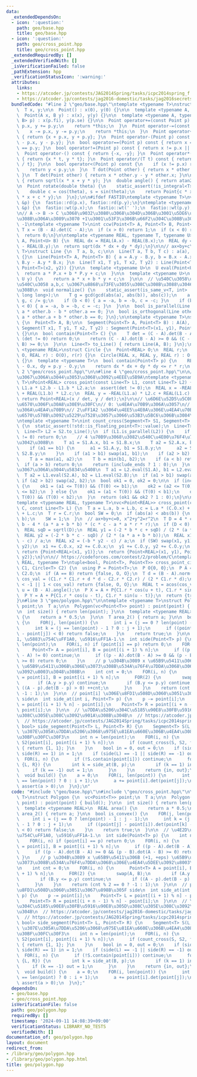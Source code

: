 ```yaml
---
data:
  _extendedDependsOn:
  - icon: ':question:'
    path: geo/base.hpp
    title: geo/base.hpp
  - icon: ':question:'
    path: geo/cross_point.hpp
    title: geo/cross_point.hpp
  _extendedRequiredBy: []
  _extendedVerifiedWith: []
  _isVerificationFailed: false
  _pathExtension: hpp
  _verificationStatusIcon: ':warning:'
  attributes:
    links:
    - https://atcoder.jp/contests/JAG2014Spring/tasks/icpc2014spring_f
    - https://atcoder.jp/contests/jag2016-domestic/tasks/jag2016secretspring_e
  bundledCode: "#line 2 \"geo/base.hpp\"\ntemplate <typename T>\nstruct Point {\n\
    \  T x, y;\n\n  Point() : x(0), y(0) {}\n\n  template <typename A, typename B>\n\
    \  Point(A x, B y) : x(x), y(y) {}\n\n  template <typename A, typename B>\n  Point(pair<A,\
    \ B> p) : x(p.fi), y(p.se) {}\n\n  Point operator+=(const Point p) {\n    x +=\
    \ p.x, y += p.y;\n    return *this;\n  }\n  Point operator-=(const Point p) {\n\
    \    x -= p.x, y -= p.y;\n    return *this;\n  }\n  Point operator+(Point p) const\
    \ { return {x + p.x, y + p.y}; }\n  Point operator-(Point p) const { return {x\
    \ - p.x, y - p.y}; }\n  bool operator==(Point p) const { return x == p.x && y\
    \ == p.y; }\n  bool operator!=(Point p) const { return x != p.x || y != p.y; }\n\
    \  Point operator-() const { return {-x, -y}; }\n  Point operator*(T t) const\
    \ { return {x * t, y * t}; }\n  Point operator/(T t) const { return {x / t, y\
    \ / t}; }\n\n  bool operator<(Point p) const {\n    if (x != p.x) return x < p.x;\n\
    \    return y < p.y;\n  }\n  T dot(Point other) { return x * other.x + y * other.y;\
    \ }\n  T det(Point other) { return x * other.y - y * other.x; }\n\n  double norm()\
    \ { return sqrtl(x * x + y * y); }\n  double angle() { return atan2(y, x); }\n\
    \n  Point rotate(double theta) {\n    static_assert(!is_integral<T>::value);\n\
    \    double c = cos(theta), s = sin(theta);\n    return Point{c * x - s * y, s\
    \ * x + c * y};\n  }\n};\n\n#ifdef FASTIO\ntemplate <typename T>\nvoid rd(Point<T>\
    \ &p) {\n  fastio::rd(p.x), fastio::rd(p.y);\n}\ntemplate <typename T>\nvoid wt(Point<T>\
    \ &p) {\n  fastio::wt(p.x);\n  fastio::wt(' ');\n  fastio::wt(p.y);\n}\n#endif\n\
    \n// A -> B -> C \u3068\u9032\u3080\u3068\u304D\u306B\u3001\u5DE6\u306B\u66F2\u304C\
    \u308B\u306A\u3089\u3070 +1\u3001\u53F3\u306B\u66F2\u304C\u308B\u306A\u3089\u3070\
    \ -1\ntemplate <typename T>\nint ccw(Point<T> A, Point<T> B, Point<T> C) {\n \
    \ T x = (B - A).det(C - A);\n  if (x > 0) return 1;\n  if (x < 0) return -1;\n\
    \  return 0;\n}\n\ntemplate <typename REAL, typename T, typename U>\nREAL dist(Point<T>\
    \ A, Point<U> B) {\n  REAL dx = REAL(A.x) - REAL(B.x);\n  REAL dy = REAL(A.y)\
    \ - REAL(B.y);\n  return sqrt(dx * dx + dy * dy);\n}\n\n// ax+by+c\ntemplate <typename\
    \ T>\nstruct Line {\n  T a, b, c;\n\n  Line(T a, T b, T c) : a(a), b(b), c(c)\
    \ {}\n  Line(Point<T> A, Point<T> B) { a = A.y - B.y, b = B.x - A.x, c = A.x *\
    \ B.y - A.y * B.x; }\n  Line(T x1, T y1, T x2, T y2) : Line(Point<T>(x1, y1),\
    \ Point<T>(x2, y2)) {}\n\n  template <typename U>\n  U eval(Point<U> P) {\n  \
    \  return a * P.x + b * P.y + c;\n  }\n\n  template <typename U>\n  T eval(U x,\
    \ U y) {\n    return a * x + b * y + c;\n  }\n\n  // \u540C\u3058\u76F4\u7DDA\u304C\
    \u540C\u3058 a,b,c \u3067\u8868\u73FE\u3055\u308C\u308B\u3088\u3046\u306B\u3059\
    \u308B\n  void normalize() {\n    static_assert(is_same_v<T, int> || is_same_v<T,\
    \ long long>);\n    T g = gcd(gcd(abs(a), abs(b)), abs(c));\n    a /= g, b /=\
    \ g, c /= g;\n    if (b < 0) { a = -a, b = -b, c = -c; }\n    if (b == 0 && a\
    \ < 0) { a = -a, b = -b, c = -c; }\n  }\n\n  bool is_parallel(Line other) { return\
    \ a * other.b - b * other.a == 0; }\n  bool is_orthogonal(Line other) { return\
    \ a * other.a + b * other.b == 0; }\n};\n\ntemplate <typename T>\nstruct Segment\
    \ {\n  Point<T> A, B;\n\n  Segment(Point<T> A, Point<T> B) : A(A), B(B) {}\n \
    \ Segment(T x1, T y1, T x2, T y2) : Segment(Point<T>(x1, y1), Point<T>(x2, y2))\
    \ {}\n\n  bool contain(Point<T> C) {\n    T det = (C - A).det(B - A);\n    if\
    \ (det != 0) return 0;\n    return (C - A).dot(B - A) >= 0 && (C - B).dot(A -\
    \ B) >= 0;\n  }\n\n  Line<T> to_Line() { return Line(A, B); }\n};\n\ntemplate\
    \ <typename REAL>\nstruct Circle {\n  Point<REAL> O;\n  REAL r;\n  Circle(Point<REAL>\
    \ O, REAL r) : O(O), r(r) {}\n  Circle(REAL x, REAL y, REAL r) : O(x, y), r(r)\
    \ {}\n  template <typename T>\n  bool contain(Point<T> p) {\n    REAL dx = p.x\
    \ - O.x, dy = p.y - O.y;\n    return dx * dx + dy * dy <= r * r;\n  }\n};\n#line\
    \ 2 \"geo/cross_point.hpp\"\n\n#line 4 \"geo/cross_point.hpp\"\n\n// \u5E73\u884C\
    \u3067\u306A\u3044\u3053\u3068\u3092\u4EEE\u5B9A\ntemplate <typename REAL, typename\
    \ T>\nPoint<REAL> cross_point(const Line<T> L1, const Line<T> L2) {\n  T det =\
    \ L1.a * L2.b - L1.b * L2.a;\n  assert(det != 0);\n  REAL x = -REAL(L1.c) * L2.b\
    \ + REAL(L1.b) * L2.c;\n  REAL y = -REAL(L1.a) * L2.c + REAL(L1.c) * L2.a;\n \
    \ return Point<REAL>(x / det, y / det);\n}\n\n// \u6D6E\u52D5\u5C0F\u6570\u70B9\
    \u6570\u306F\u30A8\u30E9\u30FC\n// 0: \u4EA4\u70B9\u306A\u3057\n// 1: \u4E00\u610F\
    \u306A\u4EA4\u70B9\n// 2\uFF1A2 \u3064\u4EE5\u4E0A\u306E\u4EA4\u70B9\uFF08\u6574\
    \u6570\u578B\u3092\u5229\u7528\u3057\u3066\u53B3\u5BC6\u306B\u3084\u308B\uFF09\
    \ntemplate <typename T>\nint count_cross(Segment<T> S1, Segment<T> S2, bool include_ends)\
    \ {\n  static_assert(!std::is_floating_point<T>::value);\n  Line<T> L1 = S1.to_Line();\n\
    \  Line<T> L2 = S2.to_Line();\n  if (L1.is_parallel(L2)) {\n    if (L1.eval(S2.A)\
    \ != 0) return 0;\n    // 4 \u70B9\u3068\u3082\u540C\u4E00\u76F4\u7DDA\u4E0A\u306B\
    \u3042\u308B\n    T a1 = S1.A.x, b1 = S1.B.x;\n    T a2 = S2.A.x, b2 = S2.B.x;\n\
    \    if (a1 == b1) {\n      a1 = S1.A.y, b1 = S1.B.y;\n      a2 = S2.A.y, b2 =\
    \ S2.B.y;\n    }\n    if (a1 > b1) swap(a1, b1);\n    if (a2 > b2) swap(a2, b2);\n\
    \    T a = max(a1, a2);\n    T b = min(b1, b2);\n    if (a < b) return 2;\n  \
    \  if (a > b) return 0;\n    return (include_ends ? 1 : 0);\n  }\n  // \u5E73\u884C\
    \u3067\u306A\u3044\u5834\u5408\n  T a1 = L2.eval(S1.A), b1 = L2.eval(S1.B);\n\
    \  T a2 = L1.eval(S2.A), b2 = L1.eval(S2.B);\n  if (a1 > b1) swap(a1, b1);\n \
    \ if (a2 > b2) swap(a2, b2);\n  bool ok1 = 0, ok2 = 0;\n\n  if (include_ends)\
    \ {\n    ok1 = (a1 <= T(0)) && (T(0) <= b1);\n    ok2 = (a2 <= T(0)) && (T(0)\
    \ <= b2);\n  } else {\n    ok1 = (a1 < T(0)) && (T(0) < b1);\n    ok2 = (a2 <\
    \ T(0)) && (T(0) < b2);\n  }\n  return (ok1 && ok2 ? 1 : 0);\n}\n\n// https://codeforces.com/contest/607/problem/E\n\
    template <typename REAL, typename T>\nvc<Point<REAL>> cross_point(const Circle<T>\
    \ C, const Line<T> L) {\n  T a = L.a, b = L.b, c = L.a * (C.O.x) + L.b * (C.O.y)\
    \ + L.c;\n  T r = C.r;\n  bool SW = 0;\n  if (abs(a) < abs(b)) {\n    swap(a,\
    \ b);\n    SW = 1;\n  }\n  // ax+by+c=0, x^2+y^2=r^2\n  T D = 4 * c * c * b *\
    \ b - 4 * (a * a + b * b) * (c * c - a * a * r * r);\n  if (D < 0) return {};\n\
    \  REAL sqD = sqrtl(D);\n  REAL y1 = (-2 * b * c + sqD) / (2 * (a * a + b * b));\n\
    \  REAL y2 = (-2 * b * c - sqD) / (2 * (a * a + b * b));\n  REAL x1 = (-b * y1\
    \ - c) / a;\n  REAL x2 = (-b * y2 - c) / a;\n  if (SW) swap(x1, y1), swap(x2,\
    \ y2);\n  x1 += C.O.x, x2 += C.O.x;\n  y1 += C.O.y, y2 += C.O.y;\n  if (D == 0)\
    \ return {Point<REAL>(x1, y1)};\n  return {Point<REAL>(x1, y1), Point<REAL>(x2,\
    \ y2)};\n}\n\n// https://codeforces.com/contest/2/problem/C\ntemplate <typename\
    \ REAL, typename T>\ntuple<bool, Point<T>, Point<T>> cross_point_circle(Circle<T>\
    \ C1, Circle<T> C2) {\n  using P = Point<T>;\n  P O{0, 0};\n  P A = C1.O, B =\
    \ C2.O;\n  if (A == B) return {false, O, O};\n  T d = (B - A).norm();\n  REAL\
    \ cos_val = (C1.r * C1.r + d * d - C2.r * C2.r) / (2 * C1.r * d);\n  if (cos_val\
    \ < -1 || 1 < cos_val) return {false, O, O};\n  REAL t = acos(cos_val);\n  REAL\
    \ u = (B - A).angle();\n  P X = A + P{C1.r * cos(u + t), C1.r * sin(u + t)};\n\
    \  P Y = A + P{C1.r * cos(u - t), C1.r * sin(u - t)};\n  return {true, X, Y};\n\
    }\n#line 3 \"geo/polygon.hpp\"\n\ntemplate <typename T>\nstruct Polygon {\n  vc<Point<T>>\
    \ point;\n  T a;\n\n  Polygon(vc<Point<T>> point) : point(point) { build(); }\n\
    \n  int size() { return len(point); }\n\n  template <typename REAL>\n  REAL area()\
    \ {\n    return a * 0.5;\n  }\n\n  T area_2() { return a; }\n\n  bool is_convex()\
    \ {\n    FOR(j, len(point)) {\n      int i = (j == 0 ? len(point) - 1 : j - 1);\n\
    \      int k = (j == len(point) - 1 ? 0 : j + 1);\n      if ((point[j] - point[i]).det(point[k]\
    \ - point[j]) < 0) return false;\n    }\n    return true;\n  }\n\n  // \u4E2D\uFF1A\
    1, \u5883\u754C\uFF1A0, \u5916\uFF1A-1.\n  int side(Point<T> p) {\n    int n =\
    \ len(point);\n    FOR(i, n) if (point[i] == p) return 0;\n    FOR(i, n) {\n \
    \     Point<T> A = point[i], B = point[(i + 1) % n];\n      if ((p - A).det(B\
    \ - A) != 0) continue;\n      if ((p - A).dot(B - A) >= 0 && (p - B).dot(A - B)\
    \ >= 0) return 0;\n    }\n    // p \u304B\u3089 x \u65B9\u5411\u306B (+1, +eps)\
    \ \u65B9\u5411\u306B\u306E\u3073\u308B\u534A\u76F4\u7DDA\u3068\u306E\u4EA4\u5DEE\
    \u3092\u8003\u3048\u308B\n    int cnt = 0;\n    FOR(i, n) {\n      Point<T> A\
    \ = point[i], B = point[(i + 1) % n];\n      FOR(2) {\n        swap(A, B);\n \
    \       if (A.y > p.y) continue;\n        if (B.y <= p.y) continue;\n        if\
    \ ((A - p).det(B - p) > 0) ++cnt;\n      }\n    }\n    return (cnt % 2 == 0 ?\
    \ -1 : 1);\n  }\n\n  // point[i] \u306E\u8FD1\u508D\u3060\u3051\u3067\u898B\u305F\
    \ side\n  int side_at(int i, Point<T> p) {\n    p -= point[i];\n    Point<T> L\
    \ = point[(i + 1) % n] - point[i];\n    Point<T> R = point[(i + n - 1) % n] -\
    \ point[i];\n  }\n\n  // \u7DDA\u5206\u304C\u5185\u90E8\u30FB\u5916\u90E8\u305D\
    \u308C\u305E\u308C\u3092\u901A\u308B\u304B\n  // https://atcoder.jp/contests/jag2016-domestic/tasks/jag2016secretspring_e\n\
    \  // https://atcoder.jp/contests/JAG2014Spring/tasks/icpc2014spring_f\n  pair<bool,\
    \ bool> side_segment(Point<T> L, Point<T> R) {\n    Segment<T> S(L, R);\n    //\
    \ \u307E\u305A\u7DDA\u5206\u3068\u975E\u81EA\u660E\u306B\u4EA4\u308F\u308B\u30D1\
    \u30BF\u30FC\u30F3\n    int n = len(point);\n    FOR(i, n) {\n      Segment<T>\
    \ S2(point[i], point[(i + 1) % n]);\n      if (count_cross(S, S2, false) == 1)\
    \ { return {1, 1}; }\n    }\n    bool in = 0, out = 0;\n    if (side(L) == 1 ||\
    \ side(R) == 1) in = 1;\n    if (side(L) == -1 || side(R) == -1) out = 1;\n  \
    \  FOR(i, n) {\n      if (!S.contain(point[i])) continue;\n      for (auto& p:\
    \ {L, R}) {\n        int k = side_at(B, p);\n        if (k == 1) in = 1;\n   \
    \     if (k == -1) out = 1;\n      }\n    }\n    return {in, out};\n  }\n\nprivate:\n\
    \  void build() {\n    a = 0;\n    FOR(i, len(point)) {\n      int j = (i + 1\
    \ == len(point) ? 0 : i + 1);\n      a += point[i].det(point[j]);\n    }\n   \
    \ assert(a > 0);\n  }\n};\n"
  code: "#include \"geo/base.hpp\"\n#include \"geo/cross_point.hpp\"\n\ntemplate <typename\
    \ T>\nstruct Polygon {\n  vc<Point<T>> point;\n  T a;\n\n  Polygon(vc<Point<T>>\
    \ point) : point(point) { build(); }\n\n  int size() { return len(point); }\n\n\
    \  template <typename REAL>\n  REAL area() {\n    return a * 0.5;\n  }\n\n  T\
    \ area_2() { return a; }\n\n  bool is_convex() {\n    FOR(j, len(point)) {\n \
    \     int i = (j == 0 ? len(point) - 1 : j - 1);\n      int k = (j == len(point)\
    \ - 1 ? 0 : j + 1);\n      if ((point[j] - point[i]).det(point[k] - point[j])\
    \ < 0) return false;\n    }\n    return true;\n  }\n\n  // \u4E2D\uFF1A1, \u5883\
    \u754C\uFF1A0, \u5916\uFF1A-1.\n  int side(Point<T> p) {\n    int n = len(point);\n\
    \    FOR(i, n) if (point[i] == p) return 0;\n    FOR(i, n) {\n      Point<T> A\
    \ = point[i], B = point[(i + 1) % n];\n      if ((p - A).det(B - A) != 0) continue;\n\
    \      if ((p - A).dot(B - A) >= 0 && (p - B).dot(A - B) >= 0) return 0;\n   \
    \ }\n    // p \u304B\u3089 x \u65B9\u5411\u306B (+1, +eps) \u65B9\u5411\u306B\u306E\
    \u3073\u308B\u534A\u76F4\u7DDA\u3068\u306E\u4EA4\u5DEE\u3092\u8003\u3048\u308B\
    \n    int cnt = 0;\n    FOR(i, n) {\n      Point<T> A = point[i], B = point[(i\
    \ + 1) % n];\n      FOR(2) {\n        swap(A, B);\n        if (A.y > p.y) continue;\n\
    \        if (B.y <= p.y) continue;\n        if ((A - p).det(B - p) > 0) ++cnt;\n\
    \      }\n    }\n    return (cnt % 2 == 0 ? -1 : 1);\n  }\n\n  // point[i] \u306E\
    \u8FD1\u508D\u3060\u3051\u3067\u898B\u305F side\n  int side_at(int i, Point<T>\
    \ p) {\n    p -= point[i];\n    Point<T> L = point[(i + 1) % n] - point[i];\n\
    \    Point<T> R = point[(i + n - 1) % n] - point[i];\n  }\n\n  // \u7DDA\u5206\
    \u304C\u5185\u90E8\u30FB\u5916\u90E8\u305D\u308C\u305E\u308C\u3092\u901A\u308B\
    \u304B\n  // https://atcoder.jp/contests/jag2016-domestic/tasks/jag2016secretspring_e\n\
    \  // https://atcoder.jp/contests/JAG2014Spring/tasks/icpc2014spring_f\n  pair<bool,\
    \ bool> side_segment(Point<T> L, Point<T> R) {\n    Segment<T> S(L, R);\n    //\
    \ \u307E\u305A\u7DDA\u5206\u3068\u975E\u81EA\u660E\u306B\u4EA4\u308F\u308B\u30D1\
    \u30BF\u30FC\u30F3\n    int n = len(point);\n    FOR(i, n) {\n      Segment<T>\
    \ S2(point[i], point[(i + 1) % n]);\n      if (count_cross(S, S2, false) == 1)\
    \ { return {1, 1}; }\n    }\n    bool in = 0, out = 0;\n    if (side(L) == 1 ||\
    \ side(R) == 1) in = 1;\n    if (side(L) == -1 || side(R) == -1) out = 1;\n  \
    \  FOR(i, n) {\n      if (!S.contain(point[i])) continue;\n      for (auto& p:\
    \ {L, R}) {\n        int k = side_at(B, p);\n        if (k == 1) in = 1;\n   \
    \     if (k == -1) out = 1;\n      }\n    }\n    return {in, out};\n  }\n\nprivate:\n\
    \  void build() {\n    a = 0;\n    FOR(i, len(point)) {\n      int j = (i + 1\
    \ == len(point) ? 0 : i + 1);\n      a += point[i].det(point[j]);\n    }\n   \
    \ assert(a > 0);\n  }\n};"
  dependsOn:
  - geo/base.hpp
  - geo/cross_point.hpp
  isVerificationFile: false
  path: geo/polygon.hpp
  requiredBy: []
  timestamp: '2024-09-11 14:08:39+09:00'
  verificationStatus: LIBRARY_NO_TESTS
  verifiedWith: []
documentation_of: geo/polygon.hpp
layout: document
redirect_from:
- /library/geo/polygon.hpp
- /library/geo/polygon.hpp.html
title: geo/polygon.hpp
---
```


